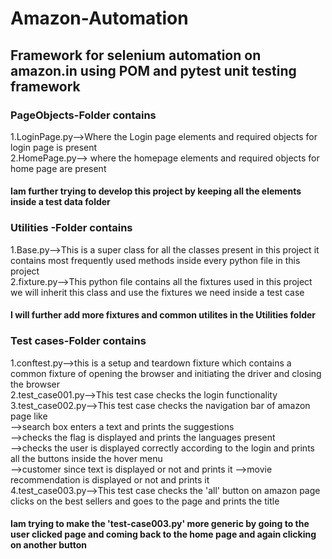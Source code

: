# Amazon-Automation
## Framework for selenium automation on amazon.in using POM and pytest unit testing framework  
### PageObjects-Folder contains 
  1.LoginPage.py-->Where the Login page elements and required objects for login page is present  
  2.HomePage.py--> where the homepage elements and required objects for home page are present
#### Iam further trying to develop this project by keeping all the elements inside a test data folder  
### Utilities -Folder contains
  1.Base.py-->This is a super class for all the classes present in this project it contains most frequently used methods inside every python file in 
     this project      
  2.fixture.py-->This python file contains all the fixtures used in this project we will inherit this class and use the fixtures we need inside a test case  
#### I will further add more fixtures and common utilites in the Utilities folder  
### Test cases-Folder contains  
  1.conftest.py-->this is a setup and teardown fixture which contains a common fixture of opening the browser and initiating the driver and closing the browser  
  2.test_case001.py-->This test case checks the login functionality  
  3.test_case002.py-->This test case checks the navigation bar of amazon page like  
      -->search box enters a text and prints the suggestions  
      -->checks the flag is displayed and prints the languages present  
      -->checks the user is displayed correctly according to the login and prints all the buttons inside the hover menu  
      -->customer since text is displayed or not and prints it 
      -->movie recommendation is displayed or not and prints it  
  4.test_case003.py-->This test case checks the 'all' button on amazon page clicks on the best sellers and goes to the page and prints the title  
  #### Iam trying to make the 'test-case003.py' more generic by going to the user clicked page and coming back to the home page and again clicking on another button
   
